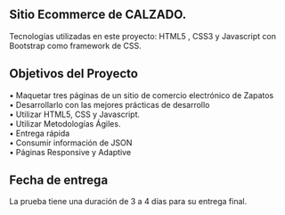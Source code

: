 ## Sitio Ecommerce de CALZADO.


Tecnologías utilizadas en este proyecto: HTML5 , CSS3 y Javascript con Bootstrap como framework de CSS.

## Objetivos del Proyecto

•	Maquetar tres páginas de un sitio de comercio electrónico de Zapatos</br>
•	Desarrollarlo con las mejores prácticas de desarrollo</br>
•	Utilizar HTML5, CSS y Javascript.</br>
•	Utilizar Metodologías Ágiles.</br>
•	Entrega rápida</br>
•	Consumir información de JSON</br>
•	Páginas Responsive y Adaptive


## Fecha de entrega

La prueba tiene una duración de 3 a 4 días para su entrega final. 
